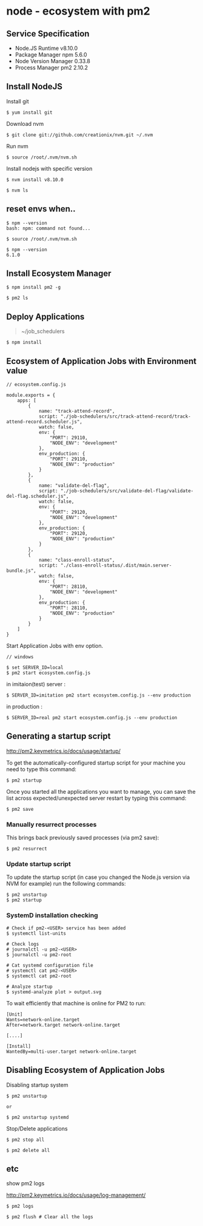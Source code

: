 # node - ecosystem with pm2

## Service Specification

- Node.JS Runtime v8.10.0
- Package Manager npm 5.6.0
- Node Version Manager 0.33.8
- Process Manager pm2 2.10.2

## Install NodeJS

Install git

```
$ yum install git
```

Download nvm

```
$ git clone git://github.com/creationix/nvm.git ~/.nvm
```

Run nvm

```
$ source /root/.nvm/nvm.sh
```

Install nodejs with specific version

```
$ nvm install v8.10.0

$ nvm ls
```

## reset envs when..

```
$ npm --version
bash: npm: command not found...

$ source /root/.nvm/nvm.sh

$ npm --version
6.1.0
```

## Install Ecosystem Manager

```
$ npm install pm2 -g

$ pm2 ls
```

## Deploy Applications

> ~/job_schedulers

```
$ npm install
```

## Ecosystem of Application Jobs with Environment value

```
// ecosystem.config.js

module.exports = {
	apps: [
		{
			name: "track-attend-record",
			script: "./job-schedulers/src/track-attend-record/track-attend-record.scheduler.js",
			watch: false,
			env: {
				"PORT": 29110,
				"NODE_ENV": "development"
			},
			env_production: {
				"PORT": 29110,
				"NODE_ENV": "production"
			}
		},
		{
			name: "validate-del-flag",
			script: "./job-schedulers/src/validate-del-flag/validate-del-flag.scheduler.js",
			watch: false,
			env: {
				"PORT": 29120,
				"NODE_ENV": "development"
			},
			env_production: {
				"PORT": 29120,
				"NODE_ENV": "production"
			}
		},
		{
			name: "class-enroll-status",
			script: "./class-enroll-status/.dist/main.server-bundle.js",
			watch: false,
			env: {
				"PORT": 28110,
				"NODE_ENV": "development"
			},
			env_production: {
				"PORT": 28110,
				"NODE_ENV": "production"
			}
		}
	]
}
```

Start Application Jobs with env option.

```
// windows 

$ set SERVER_ID=local
$ pm2 start ecosystem.config.js
```

in imitaion(test) server : 

```
$ SERVER_ID=imitation pm2 start ecosystem.config.js --env production
```

in production : 

```
$ SERVER_ID=real pm2 start ecosystem.config.js --env production
```

## Generating a startup script

http://pm2.keymetrics.io/docs/usage/startup/

To get the automatically-configured startup script for your machine you need to type this command:

```
$ pm2 startup
```

Once you started all the applications you want to manage, you can save the list across expected/unexpected server restart by typing this command:

```
$ pm2 save
```

### Manually resurrect processes

This brings back previously saved processes (via pm2 save):

```
$ pm2 resurrect
```

### Update startup script

To update the startup script (in case you changed the Node.js version via NVM for example) run the following commands:

```
$ pm2 unstartup
$ pm2 startup
```

### SystemD installation checking

```
# Check if pm2-<USER> service has been added
$ systemctl list-units

# Check logs
# journalctl -u pm2-<USER>
$ journalctl -u pm2-root

# Cat systemd configuration file
# systemctl cat pm2-<USER>
$ systemctl cat pm2-root

# Analyze startup
$ systemd-analyze plot > output.svg
```

To wait efficiently that machine is online for PM2 to run:

```
[Unit]
Wants=network-online.target
After=network.target network-online.target

[....]

[Install]
WantedBy=multi-user.target network-online.target
```

## Disabling Ecosystem of Application Jobs

Disabling startup system

```
$ pm2 unstartup

or 

$ pm2 unstartup systemd
```

Stop/Delete applications

```
$ pm2 stop all

$ pm2 delete all
```

## etc

show pm2 logs

http://pm2.keymetrics.io/docs/usage/log-management/

```
$ pm2 logs

$ pm2 flush # Clear all the logs
```
